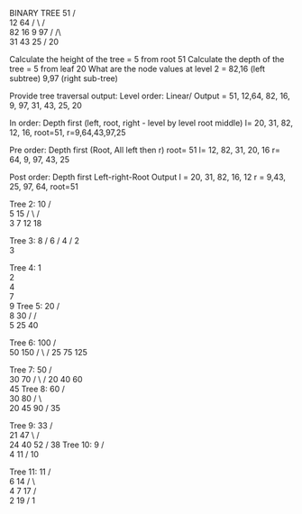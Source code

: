 BINARY TREE
 51
 /    \
12     64
/ \     / \
82 16  9  97
/         /\  
31       43 25
/
20

Calculate the height of the tree = 5 from root 51
Calculate the depth of the tree = 5 from leaf 20
What are the node values at level 2 =  82,16 (left subtree) 9,97 (right sub-tree)

Provide tree traversal output:
Level order: Linear/ Output = 51, 12,64, 82, 16, 9, 97, 31, 43, 25, 20 

In order: Depth first  (left, root, right - level by level root middle)
l= 20, 31, 82, 12, 16,
root=51,
r=9,64,43,97,25

Pre order: Depth first (Root, All left then r)
root= 51
l= 12, 82, 31, 20, 16
r= 64, 9, 97, 43, 25

Post order: Depth first Left-right-Root
Output
l = 20, 31, 82, 16, 12
r = 9,43, 25, 97, 64, 
root=51

Tree 2:
       10
      /  \
     5    15
    / \   / \
   3   7 12 18

Tree 3:
    8
   /
  6
 /
4
/
2
 \
  3

Tree 4:
1
 \
  2
   \
    4
     \
      7
       \
        9
Tree 5:
       20
      /  \
     8    30
    /    /  \
   5    25  40

Tree 6:
       100
      /   \
     50    150
    / \    / 
   25 75  125 

Tree 7:
         50
        /  \
      30    70
     /  \   /
   20   40 60
         \
         45
Tree 8:
       60
      /  \
    30    80
   /  \     \
 20   45     90
      /
     35

Tree 9:
        33
       /  \
     21    47
       \   / \
       24 40 52
          /
         38
Tree 10:
     9
    / \
   4   11
      /
     10

Tree 11:
         11
        /  \
       6    14
      / \     \
     4   7     17
    /           \
   2             19
  /
 1


